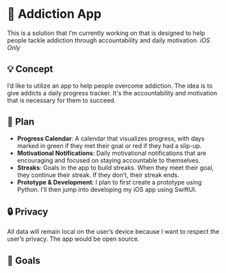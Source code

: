 # 📱 Addiction App

This is a solution that I’m currently working on that is designed to help people tackle addiction through accountability and daily motivation. *iOS Only*

## 💡 Concept

I’d like to utilize an app to help people overcome addiction. The idea is to give addicts a daily progress tracker. It's the accountability and motivation that is necessary for them to succeed.

## 📝 Plan

- **Progress Calendar**: A calendar that visualizes progress, with days marked in green if they met their goal or red if they had a slip-up.
- **Motivational Notifications**: Daily motivational notifications that are encouraging and focused on staying accountable to themselves.
- **Streaks**: Goals in the app to build streaks. When they meet their goal, they continue their streak. If they don’t, their streak ends.
- **Prototype & Development**: I plan to first create a prototype using Python. I’ll then jump into developing my iOS app using SwiftUI.

## 🔒 Privacy

All data will remain local on the user’s device because I want to respect the user’s privacy. The app would be open source.

## 🏁 Goals
